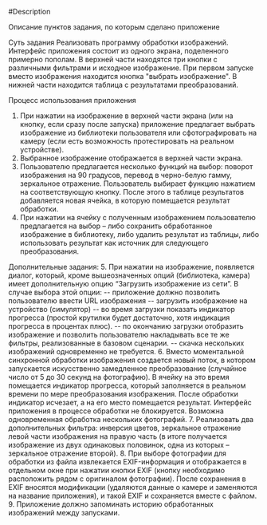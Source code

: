 #Description

Описание пунктов задания, по которым сделано приложение

Суть задания
Реализовать программу обработки изображений. Интерфейс приложения состоит из одного экрана, 
поделенного примерно пополам. В верхней части находятся три кнопки с различными фильтрами и исходное изображение. 
При первом запуске вместо изображения находится кнопка "выбрать изображение". В нижней части находится таблица с 
результатами преобразований.

Процесс использования приложения
1. При нажатии на изображение в верхней части экрана (или на кнопку, если сразу после запуска) приложение предлагает 
выбрать изображение из библиотеки пользователя или сфотографировать на камеру (если есть возможность протестировать 
на реальном устройстве).
2. Выбранное изображение отображается в верхней части экрана.
3. Пользователю предлагается несколько функций на выбор: поворот изображения на 90 градусов, 
перевод в черно-белую гамму, зеркальное отражение. Пользователь выбирает функцию нажатием на соответствующую кнопку. 
После этого в таблице результатов добавляется новая ячейка, в которую помещается результат обработки.
4. При нажатии на ячейку с полученным изображением пользователю предлагается на выбор – либо сохранить 
обработанное изображение в библиотеку, либо удалить результат из таблицы, либо использовать результат как источник 
для следующего преобразования.

Дополнительные задания:
5. При нажатии на изображение, появляется диалог, который, кроме вышеозначенных опций (библиотека, камера) 
имеет дополнительную опцию “Загрузить изображение из сети”. В случае выбора этой опции:
-- приложение должно позволить пользователю ввести URL изображения
-- загрузить изображение на устройство (симулятор)
-- во время загрузки показать индикатор прогресса (простой крутилки будет достаточно, хотя 
индикация прогресса в процентах плюс).
-- по окончанию загрузки отобразить изображение и позволить пользователю накладывать все те же фильтры, реализованные в базовом сценарии.
-- скачка нескольких изображений одновременно не требуется.
6. Вместо моментальной синхронной обработки изображения создается новый поток, в котором запускается искусственно 
замедленное преобразование (случайное число от 5 до 30 секунд на фотографию). В ячейку на это время помещается 
индикатор прогресса, который заполняется в реальном времени по мере преобразования изображения. После обработки 
индикатор исчезает, а на его место помещается результат. Интерфейс приложения в процессе обработки не блокируется. 
Возможна одновременная обработка нескольких фотографий.
7. Реализовать два дополнительных фильтра: инверсия цветов, зеркальное отражение левой части изображения на правую 
часть (в итоге получается изображение из двух одинаковых половинок, одна из которых – зеркальное отражение второй).
8. При выборе фотографии для обработки из файла извлекается EXIF-информация и отображается в отдельном окне 
при нажатии кнопки EXIF (кнопку необходимо расположить рядом с оригиналом фотографии). После сохранения в EXIF 
вносятся модификации (удаляются данные о камере и заменяются на название приложения), и такой EXIF и 
сохраняется вместе с файлом.
9. Приложение должно запоминать историю обработанных изображений между запусками.
